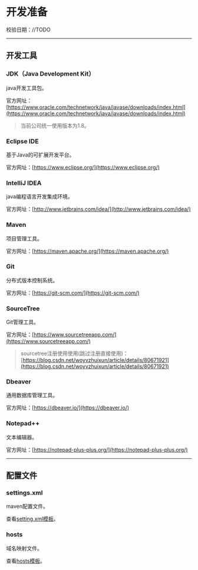 # 开发准备

校验日期：//TODO

---

## 开发工具

### JDK（Java Development Kit）

java开发工具包。

官方网址：[https://www.oracle.com/technetwork/java/javase/downloads/index.html](https://www.oracle.com/technetwork/java/javase/downloads/index.html)

> 当前公司统一使用版本为1.8。

### Eclipse IDE

基于Java的可扩展开发平台。

官方网址：[https://www.eclipse.org/](https://www.eclipse.org/)

### IntelliJ IDEA

java编程语言开发集成环境。

官方网址：[http://www.jetbrains.com/idea/](http://www.jetbrains.com/idea/)

### Maven

项目管理工具。

官方网址：[https://maven.apache.org/](https://maven.apache.org/)

### Git

分布式版本控制系统。

官方网址：[https://git-scm.com/](https://git-scm.com/)

### SourceTree

Git管理工具。

官方网址：[https://www.sourcetreeapp.com/](https://www.sourcetreeapp.com/)

> sourcetree注册使用使用\(跳过注册直接使用\)：[https://blog.csdn.net/woyvzhuixun/article/details/80671921](https://blog.csdn.net/woyvzhuixun/article/details/80671921)

### Dbeaver

通用数据库管理工具。

官方网址：[https://dbeaver.io/](https://dbeaver.io/)

### Notepad++

文本编辑器。

官方网址：[https://notepad-plus-plus.org/](https://notepad-plus-plus.org/)

---

## 配置文件

### settings.xml

maven配置文件。

查看[setting.xml模板](/kai-shi/kai-fa-zhun-bei/settingxmlmo-ban.md)。

### hosts

域名映射文件。

查看[hosts模板](/kai-shi/kai-fa-zhun-bei/hostsmo-ban.md)。

